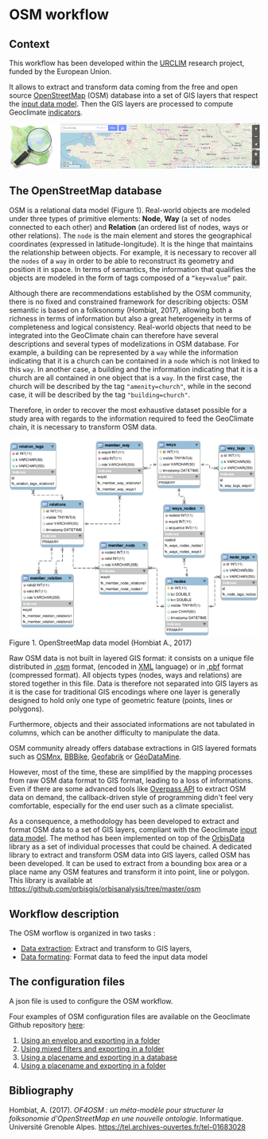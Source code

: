 # OSM workflow

## Context

This workflow has been developed within the [URCLIM](http://www.urclim.eu/) research project, funded by the European Union.

It allows to extract and transform data coming from the free and open source [OpenStreetMap](https://www.openstreetmap.org/) (OSM) database into a set of GIS layers that respect the [input data model](../../input_data_model.md). Then the GIS layers are processed to compute Geoclimate [indicators](../../indicators/indicators.md).

![osm_banner](../../../resources/images/chain_documentation/workflow_config/osm_banner.png)

## The OpenStreetMap database

OSM is a relational data model (Figure 1). Real-world objects are modeled under three types of primitive elements: **Node**, **Way** (a set of nodes connected to each other) and **Relation** (an ordered list of nodes, ways or other relations). 
The `node` is the main element and stores the geographical coordinates (expressed in latitude-longitude). 
It is the hinge that maintains the relationship between objects. For example, it is necessary to recover all the `nodes` of a `way` in order to be able to reconstruct its geometry and position it in space. In terms of semantics, the information that qualifies the objects are modeled in the form of tags composed of a `“key=value”` pair.

Although there are recommendations established by the OSM community, there is no fixed and constrained framework for describing objects: OSM semantic is based on a folksonomy (Hombiat, 2017), allowing both a richness in terms of information but also a great heterogeneity in terms of completeness and logical consistency. Real-world objects that need to be integrated into the GeoClimate chain can therefore have several descriptions and several types of modelizations in OSM database. For example, a building can be represented by a `way` while the information indicating that it is a church can be contained in a `node` which is not linked to this `way`. In another case, a building and the information indicating that it is a church are all contained in one object that is a `way`. 
In the first case, the church will be described by the tag `"amenity=church"`, while in the second case, 
it will be described by the tag `"building=church"`. 

Therefore, in order to recover the most exhaustive dataset possible for a study area with regards to the information required to feed the GeoClimate chain, it is necessary to transform OSM data.

![osm_model](../../../resources/images/chain_documentation/osm_model.png)
Figure 1. OpenStreetMap data model (Hombiat A., 2017)

Raw OSM data is not built in layered GIS format: it consists on a unique file distributed in [.osm](https://wiki.openstreetmap.org/wiki/OSM_XML) format, (encoded in [XML](https://fr.wikipedia.org/wiki/Extensible_Markup_Language) language) or in [.pbf](https://wiki.openstreetmap.org/wiki/PBF_Format) format (compressed format). All objects types (nodes, ways and relations) are stored together in this file. Data is therefore not separated into GIS layers as it is the case for traditional GIS encodings where one layer is generally designed to hold only one type of geometric feature (points, lines or polygons). 

Furthermore, objects and their associated informations are not tabulated in columns, which can be another difficulty to manipulate the data.

OSM community already offers database extractions in GIS layered formats such as [OSMnx](https://github.com/gboeing/osmnx),
[BBBike](https://extract.bbbike.org/), [Geofabrik](https://www.geofabrik.de/) or [GéoDataMine](https://geodatamine.fr/).

However, most of the time, these are simplified by the mapping processes from raw OSM data format to GIS format, leading to a loss of informations. Even if there are some advanced tools like [Overpass API](https://wiki.openstreetmap.org/wiki/Overpass_API) to extract OSM data on demand, the callback-driven style of programming didn't feel very comfortable, especially for the end user such as a climate specialist.

As a consequence, a methodology has been developed to extract and format OSM data to a set of GIS layers, compliant with the Geoclimate [input data model](../../input_data_model.md). 
The method has been implemented on top of the [OrbisData](https://github.com/orbisgis/orbisdata) library as a set of individual processes that could be chained. 
A dedicated library to extract and transform OSM data into GIS layers, called OSM has been developed. 
It can be used to extract from a bounding box area or a place name any OSM features and transform it into point, line or polygon. This library is available at https://github.com/orbisgis/orbisanalysis/tree/master/osm


## Workflow description

The OSM worflow is organized in two tasks : 

- [Data extraction](./data_preparation.md): Extract and transform to GIS layers,
- [Data formating](./data_formating.md): Format data to feed the input data model




## The configuration files

A json file is used to configure the OSM workflow.

Four examples of OSM configuration files are available on the Geoclimate Github repository [here](https://github.com/orbisgis/geoclimate/tree/v1.0.0-RC1/processingchain/src/test/resources/org/orbisgis/orbisprocess/geoclimate/processingchain/config):

1. [Using an envelop and exporting in a folder](https://github.com/orbisgis/geoclimate/blob/v1.0.0-RC1/processingchain/src/test/resources/org/orbisgis/orbisprocess/geoclimate/processingchain/config/osm_workflow_envelope_folderoutput.json) 
2. [Using mixed filters and exporting in a folder](https://github.com/orbisgis/geoclimate/blob/v1.0.0-RC1/processingchain/src/test/resources/org/orbisgis/orbisprocess/geoclimate/processingchain/config/osm_workflow_mixedfilter_folderoutput.json)
3. [Using a placename and exporting in a database](https://github.com/orbisgis/geoclimate/blob/v1.0.0-RC1/processingchain/src/test/resources/org/orbisgis/orbisprocess/geoclimate/processingchain/config/osm_workflow_placename_dboutput.json)
4. [Using a placename and exporting in a folder](https://github.com/orbisgis/geoclimate/blob/v1.0.0-RC1/processingchain/src/test/resources/org/orbisgis/orbisprocess/geoclimate/processingchain/config/osm_workflow_placename_folderoutput.json)



## Bibliography

Hombiat, A. (2017). *OF4OSM : un méta-modèle pour structurer la folksonomie d'OpenStreetMap en une nouvelle ontologie*. Informatique. Université Grenoble Alpes. https://tel.archives-ouvertes.fr/tel-01683028


